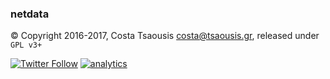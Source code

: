 ### netdata

&copy; Copyright 2016-2017, Costa Tsaousis <costa@tsaousis.gr>, released under `GPL v3+`

[![Twitter Follow](https://img.shields.io/twitter/follow/linuxnetdata.svg?style=social&label=New%20-%20stay%20in%20touch%20-%20follow%20netdata%20on%20twitter)](https://twitter.com/linuxnetdata)
[![analytics](http://www.google-analytics.com/collect?v=1&t=pageview&_s=1&ds=github&dl=https%3A%2F%2Fmy-netdata.io%2Fgithub%2Fwiki&_u=MAC~&cid=5792dfd7-8dc4-476b-af31-da2fdb9f93d2&tid=UA-64295674-3)]()
